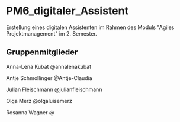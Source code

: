# PM6_digitaler_Assistent
Erstellung eines digitalen Assistenten im Rahmen des Moduls "Agiles Projektmanagement" im 2. Semester.

## Gruppenmitglieder
Anna-Lena Kubat @annalenakubat

Antje Schmollinger @Antje-Claudia

Julian Fleischmann @julianfleischmann

Olga Merz @olgaluisemerz

Rosanna Wagner @
